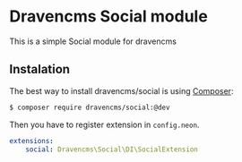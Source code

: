# Dravencms Social module

This is a simple Social module for dravencms

## Instalation

The best way to install dravencms/social is using  [Composer](http://getcomposer.org/):


```sh
$ composer require dravencms/social:@dev
```

Then you have to register extension in `config.neon`.

```yaml
extensions:
	social: Dravencms\Social\DI\SocialExtension
```
